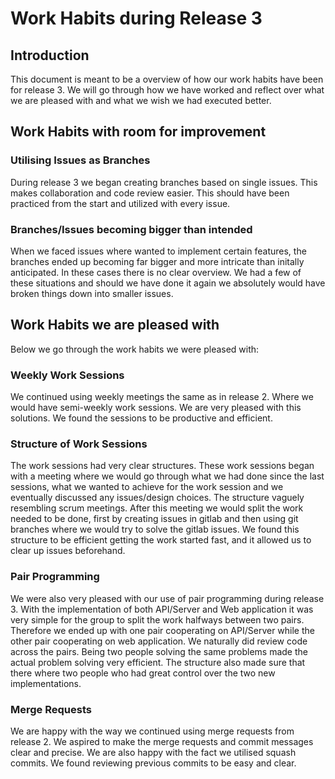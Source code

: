 # Work Habits during Release 3

## Introduction

This document is meant to be a overview of how our work habits have been for release 3. We will go through how we have worked and reflect over what we are pleased with and what we wish we had executed better.

## Work Habits with room for improvement

### Utilising Issues as Branches

During release 3 we began creating branches based on single issues. This makes collaboration and code review easier. This should have been practiced from the start and utilized with every issue. 

### Branches/Issues becoming bigger than intended

When we faced issues where wanted to implement certain features, the branches ended up becoming far bigger and more intricate than initally anticipated. In these cases there is no clear overview. We had a few of these situations and should we have done it again we absolutely would have broken things down into smaller issues.

## Work Habits we are pleased with

Below we go through the work habits we were pleased with:

### Weekly Work Sessions

We continued using weekly meetings the same as in release 2. Where we would have semi-weekly work sessions. We are very pleased with this solutions. We found the sessions to be productive and efficient.

### Structure of Work Sessions

The work sessions had very clear structures.
These work sessions began with a meeting where we would go through what we had done since the last sessions, what we wanted to achieve for the work session and we eventually discussed any issues/design choices. The structure vaguely resembling scrum meetings. After this meeting we would split the work needed to be done, first by creating issues in gitlab and then using git branches where we would try to solve the gitlab issues. We found this structure to be efficient getting the work started fast, and it allowed us to clear up issues beforehand.

### Pair Programming

We were also very pleased with our use of pair programming during release 3. With the implementation of both API/Server and Web application it was very simple for the group to split the work halfways between two pairs. Therefore we ended up with one pair cooperating on API/Server while the other pair cooperating on web application. We naturally did review code across the pairs. Being two people solving the same problems made the actual problem solving very efficient. The structure also made sure that there where two people who had great control over the two new implementations.

### Merge Requests

We are happy with the way we continued using merge requests from release 2. We aspired to make the merge requests and commit messages clear and precise. We are also happy with the fact we utilised squash commits. We found reviewing previous commits to be easy and clear.
